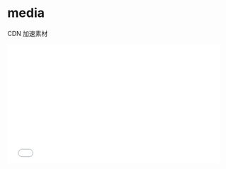# media

CDN 加速素材

<iframe src="//player.bilibili.com/player.html?aid=769494642&bvid=BV1Tr4y1x7SN&cid=731957046&page=1" style="overflow-x:hidden;overflow-y:hidden; border:2xp none #333fff; min-height:270px; min-width:480px;" scrolling="no" border="0" frameborder="no" framespacing="0" allowfullscreen="true"> </iframe>
